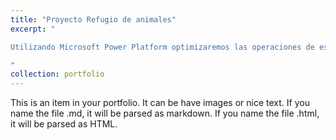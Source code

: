 ```yaml
---
title: "Proyecto Refugio de animales"
excerpt: "

Utilizando Microsoft Power Platform optimizaremos las operaciones de esta organización <br/> <img src='/images/icons/dataverse.png' class='icons-img' ><img src='/images/icons/powerapps.png' class='icons-img' ><img src='/images/icons/powerautomate.png' class='icons-img' ><img src='/images/icons/powerbi.png' class='icons-img' > <br/><img src='/images/proyecto1.jpg' class='proyecto-img'>

"
collection: portfolio
---
```


This is an item in your portfolio. It can be have images or nice text. If you name the file .md, it will be parsed as markdown. If you name the file .html, it will be parsed as HTML. 